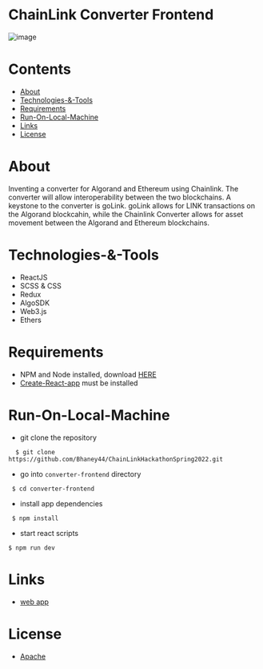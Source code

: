 # ChainLink Converter Frontend

![image](https://i.postimg.cc/C5646St8/c.png)

Contents
=================
<!--ts-->
* [About](#About)
* [Technologies-&-Tools](#Technologies-&-Tools)
* [Requirements](#Requirements)
* [Run-On-Local-Machine](#Run-On-Local-Machine)
* [Links](#Links)
* [License](#License)
<!--te-->

About
============

 Inventing a converter for Algorand and Ethereum using Chainlink. The converter will allow interoperability between the two blockchains. A keystone to the converter is goLink. goLink allows for LINK transactions on the Algorand blockcahin, while the Chainlink Converter allows for asset movement between the Algorand and Ethereum blockchains.

Technologies-&-Tools
============

- ReactJS
- SCSS & CSS
- Redux
- AlgoSDK
- Web3.js
- Ethers

Requirements
============

* NPM and Node installed, download [HERE](https://phoenixnap.com/kb/install-node-js-npm-on-windows)
* [Create-React-app](https://reactjs.org/docs/create-a-new-react-app.html) must be installed

Run-On-Local-Machine
============

* git clone the repository

```
  $ git clone https://github.com/Bhaney44/ChainLinkHackathonSpring2022.git
```
* go into `converter-frontend` directory

```
 $ cd converter-frontend
```
* install app dependencies
```
 $ npm install
```

* start react scripts

```
$ npm run dev

```


Links
============
- [web app](https://chainlink-converter.netlify.app/)

License
============
- [Apache](https://github.com/Bhaney44/ChainLinkHackathonSpring2022/blob/main/LICENSE)

